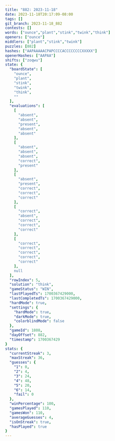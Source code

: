 ```yaml
---
title: "882: 2023-11-18"
date: 2023-11-18T20:17:09-08:00
tags: []
git_branch: 2023-11-18_882
contests: []
words: ["ounce","plant","stink","twink","think"]
openers: ["ounce"]
middlers: ["plant","stink","twink"]
puzzles: [882]
hashes: ["AAPAAAAACPAPCCCCACCCCCCCCXXXXX"]
openerHashes: ["AAPAA"]
shifts: ["zoqwu"]
state: {
  "boardState": [
    "ounce",
    "plant",
    "stink",
    "twink",
    "think",
    ""
  ],
  "evaluations": [
    [
      "absent",
      "absent",
      "present",
      "absent",
      "absent"
    ],
    [
      "absent",
      "absent",
      "absent",
      "correct",
      "present"
    ],
    [
      "absent",
      "present",
      "correct",
      "correct",
      "correct"
    ],
    [
      "correct",
      "absent",
      "correct",
      "correct",
      "correct"
    ],
    [
      "correct",
      "correct",
      "correct",
      "correct",
      "correct"
    ],
    null
  ],
  "rowIndex": 5,
  "solution": "think",
  "gameStatus": "WIN",
  "lastPlayedTs": 1700367429000,
  "lastCompletedTs": 1700367429000,
  "hardMode": true,
  "settings": {
    "hardMode": true,
    "darkMode": true,
    "colorblindMode": false
  },
  "gameId": 1808,
  "dayOffset": 882,
  "timestamp": 1700367429
}
stats: {
  "currentStreak": 3,
  "maxStreak": 36,
  "guesses": {
    "1": 0,
    "2": 4,
    "3": 24,
    "4": 48,
    "5": 20,
    "6": 14,
    "fail": 0
  },
  "winPercentage": 100,
  "gamesPlayed": 110,
  "gamesWon": 110,
  "averageGuesses": 4,
  "isOnStreak": true,
  "hasPlayed": true
}
---
```

<!-- more -->
